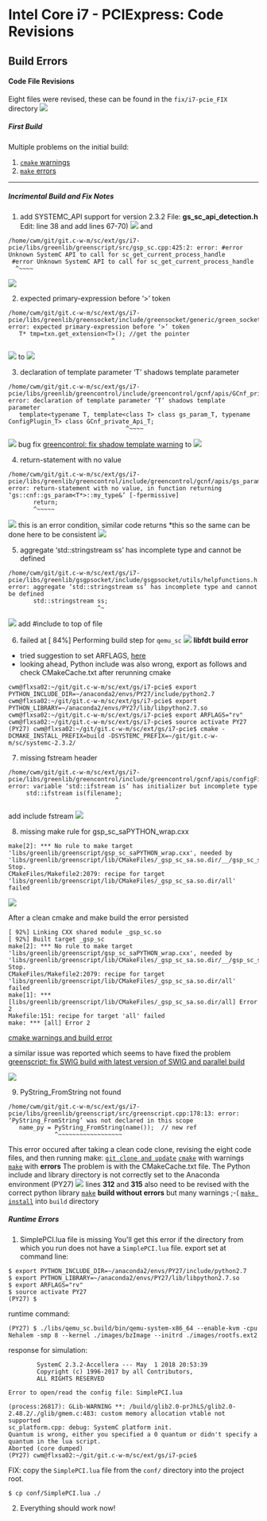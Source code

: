 # Intel Core i7 - PCIExpress: Code Revisions

## Build Errors
#### Code File Revisions
Eight files were revised, these can be found in the `fix/i7-pcie_FIX` directory
![](notes/fix09.1_code_files_revised.png)

##### First Build
Multiple problems on the initial build:
1. [`cmake` warnings](notes/1.1_cmake_warnings.md)
2. [`make` errors](notes/1.2_make_errors.md)

-----

##### Incrimental Build and Fix Notes
1. add SYSTEMC_API support for version 2.3.2
File: __gs_sc_api_detection.h__
Edit: line 38 and add lines 67-70)
![](notes/fix01.1_FIX_SYSTEMC_API.png)
and
```
/home/cwm/git/git.c-w-m/sc/ext/gs/i7-pcie/libs/greenlib/greenscript/src/gsp_sc.cpp:425:2: error: #error Unknown SystemC API to call for sc_get_current_process_handle
 #error Unknown SystemC API to call for sc_get_current_process_handle
  ^~~~~
```
   ![](notes/fix01.2_FIX_SYSTEMC_API.png)

2. expected primary-expression before ‘>’ token
```
/home/cwm/git/git.c-w-m/sc/ext/gs/i7-pcie/libs/greenlib/greensocket/include/greensocket/generic/green_socket_extension_support_base.tpp:127:29: error: expected primary-expression before ‘>’ token
   T* tmp=txn.get_extension<T>(); //get the pointer
                             ^
```
![](notes/fix02_template_syntax.png)
to
![](notes/fix02_FIX_template_syntax.png)

3. declaration of template parameter ‘T’ shadows template parameter
```
/home/cwm/git/git.c-w-m/sc/ext/gs/i7-pcie/libs/greenlib/greencontrol/include/greencontrol/gcnf/apis/GCnf_private_Api/gcnf_private_plugin.h:47:33: error: declaration of template parameter ‘T’ shadows template parameter
   template<typename T, template<class T> class gs_param_T, typename ConfigPlugin_T> class GCnf_private_Api_T;
                                 ^~~~~
```
![](notes/fix03_shadow_template.png)
bug fix [greencontrol: fix shadow template warning](https://git.greensocs.com/greenlib/greenlib/commit/a3e5ba40dc440113281ae71c3a4f548da4796ae7)
to
![](notes/fix03_FIX_shadow_template.png)

4. return-statement with no value
```
/home/cwm/git/git.c-w-m/sc/ext/gs/i7-pcie/libs/greenlib/greencontrol/include/greencontrol/gcnf/apis/gs_param/gs_param_array.hpp:297:7: error: return-statement with no value, in function returning ‘gs::cnf::gs_param<T*>::my_type&’ [-fpermissive]
       return;
       ^~~~~~
```
![](notes/fix04_return_value.png)
 this is an error condition, similar code returns *this so the same can be done here to be consistent
 ![](notes/fix04_FIX_return_value.png)

5. aggregate ‘std::stringstream ss’ has incomplete type and cannot be defined
```
/home/cwm/git/git.c-w-m/sc/ext/gs/i7-pcie/libs/greenlib/gsgpsocket/include/gsgpsocket/utils/helpfunctions.h:45:25: error: aggregate ‘std::stringstream ss’ has incomplete type and cannot be defined
       std::stringstream ss;
                         ^~
```
![](notes/fix05_FIX_sstream.png)
 add #include <sstream> to top of file

6. failed at [ 84%] Performing build step for `qemu_sc`
![](notes/fix06_cmake_python.png)
__libfdt build error__
  * tried suggestion to set ARFLAGS, [here](https://lists.gnu.org/archive/html/qemu-devel/2013-10/msg02627.html)
  * looking ahead, Python include was also wrong, export as follows and check CMakeCache.txt after rerunning cmake
```
cwm@flxsa02:~/git/git.c-w-m/sc/ext/gs/i7-pcie$ export PYTHON_INCLUDE_DIR=~/anaconda2/envs/PY27/include/python2.7
cwm@flxsa02:~/git/git.c-w-m/sc/ext/gs/i7-pcie$ export PYTHON_LIBRARY=~/anaconda2/envs/PY27/lib/libpython2.7.so
cwm@flxsa02:~/git/git.c-w-m/sc/ext/gs/i7-pcie$ export ARFLAGS="rv"
cwm@flxsa02:~/git/git.c-w-m/sc/ext/gs/i7-pcie$ source activate PY27
(PY27) cwm@flxsa02:~/git/git.c-w-m/sc/ext/gs/i7-pcie$ cmake -DCMAKE_INSTALL_PREFIX=build -DSYSTEMC_PREFIX=~/git/git.c-w-m/sc/systemc-2.3.2/
```

7. missing fstream header
```
/home/cwm/git/git.c-w-m/sc/ext/gs/i7-pcie/libs/greenlib/greencontrol/include/greencontrol/gcnf/apis/configFileApi/configfile_tool.h:202:30: error: variable ‘std::ifstream is’ has initializer but incomplete type
     std::ifstream is(filename);
                              ^
```
add
include fstream
![](notes/fix07_FIX_fstream.png)

8. missing make rule for gsp_sc_saPYTHON_wrap.cxx
```
make[2]: *** No rule to make target 'libs/greenlib/greenscript/gsp_sc_saPYTHON_wrap.cxx', needed by 'libs/greenlib/greenscript/lib/CMakeFiles/_gsp_sc_sa.so.dir/__/gsp_sc_saPYTHON_wrap.cxx.o'.  Stop.
CMakeFiles/Makefile2:2079: recipe for target 'libs/greenlib/greenscript/lib/CMakeFiles/_gsp_sc_sa.so.dir/all' failed
```
![](notes/fix08_cmake_rules.png)

After a clean cmake and make build the error persisted
```
[ 92%] Linking CXX shared module _gsp_sc.so
[ 92%] Built target _gsp_sc
make[2]: *** No rule to make target 'libs/greenlib/greenscript/gsp_sc_saPYTHON_wrap.cxx', needed by 'libs/greenlib/greenscript/lib/CMakeFiles/_gsp_sc_sa.so.dir/__/gsp_sc_saPYTHON_wrap.cxx.o'.  Stop.
CMakeFiles/Makefile2:2079: recipe for target 'libs/greenlib/greenscript/lib/CMakeFiles/_gsp_sc_sa.so.dir/all' failed
make[1]: *** [libs/greenlib/greenscript/lib/CMakeFiles/_gsp_sc_sa.so.dir/all] Error 2
Makefile:151: recipe for target 'all' failed
make: *** [all] Error 2
```
[cmake warnings and build error](notes/2.8_cmake_warnings_build_error.md)

a similar issue was reported which seems to have fixed the problem
[greenscript: fix SWIG build with latest version of SWIG and parallel build](https://git.greensocs.com/greenlib/greenlib/commit/1878adebee008a1838e5aa464d7e7bd82e7eae51)

![](notes/fix08_FIX_cmake_rules.png)

9. PyString_FromString not found
```
/home/cwm/git/git.c-w-m/sc/ext/gs/i7-pcie/libs/greenlib/greenscript/src/greenscript.cpp:178:13: error: ‘PyString_FromString’ was not declared in this scope
   name_py = PyString_FromString(name());  // new ref
             ^~~~~~~~~~~~~~~~~~~
```

This error occured after taking a clean code clone, revising the eight code files, and then running make:
[`git clone and update`](notes/fix09.2_git_clone_update.md)
[`cmake`](notes/fix09.3_cmake_warnings.md) with warnings
[`make`](notes/fix09.4_make_errors.md) with __errors__
The problem is with the CMakeCache.txt file.  The Python include and library directory is not correctly set to the Anaconda environment (PY27)
![](notes/fix09.5_CMakeCache.png)
lines __312__ and __315__ also need to be revised with the correct python library
[`make`](notes/fix09.6_make_warnings.md) __build without errors__ but many warnings ;-(
[`make install`](notes/fix09.7_make_install.md) into `build` directory

##### Runtime Errors
1. SimplePCI.lua file is missing
You'll get this error if the directory from which you run does not have a `SimplePCI.lua` file.
export set at command line:
```
$ export PYTHON_INCLUDE_DIR=~/anaconda2/envs/PY27/include/python2.7
$ export PYTHON_LIBRARY=~/anaconda2/envs/PY27/lib/libpython2.7.so
$ export ARFLAGS="rv"
$ source activate PY27
(PY27) $
```
runtime command:
```
(PY27) $ ./libs/qemu_sc.build/bin/qemu-system-x86_64 --enable-kvm -cpu Nehalem -smp 8 --kernel ./images/bzImage --initrd ./images/rootfs.ext2
```
response for simulation:
```
        SystemC 2.3.2-Accellera --- May  1 2018 20:53:39
        Copyright (c) 1996-2017 by all Contributors,
        ALL RIGHTS RESERVED
```
```
Error to open/read the config file: SimplePCI.lua
```
```
(process:26817): GLib-WARNING **: /build/glib2.0-prJhLS/glib2.0-2.48.2/./glib/gmem.c:483: custom memory allocation vtable not supported
sc_platform.cpp: debug: SystemC platform init.
Quantum is wrong, either you specified a 0 quantum or didn't specify a quantum in the lua script.
Aborted (core dumped)
(PY27) cwm@flxsa02:~/git/git.c-w-m/sc/ext/gs/i7-pcie$ 
```
FIX: copy the `SimplePCI.lua` file from the `conf/` directory into the project root.
```
$ cp conf/SimplePCI.lua ./
```
2. Everything should work now!
